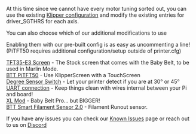 ﻿At this time since we cannot have every motor tuning sorted out, you can use the existing [Klipper configuration](../../../../Software/Firmware/klipper) and modify the existing entries for driver_SGTHRS for each axis. 

You can also choose which of our additional modifications to use

Enabling them with our pre-built config is as easy as uncommenting a line! (PiTFT50 requires additional configuration/setup outside of printer.cfg)

[TFT35-E3 Screen](../../mods/TFT35-E3.md) - The Stock screen that comes with the Baby Belt, to be used in Marlin Mode.  
[BTT PiTFT50](../../mods/TFT50.md) - Use KlipperScreen with a TouchScreen  
[Degree Sensor Switch](../../mods/degree_sensor_switch.md) - Let your printer detect if you are at 30° or 45°  
[UART connection](../../mods/uart_connection.md) - Keep things clean with wires internal between your Pi and board!  
[XL Mod](../../mods/baby_belt_pro_XL.md) - Baby Belt Pro... but BIGGER!  
[BTT Smart Filament Sensor 2.0](../../mods/BTT_SFS_2.md) - Filament Runout sensor.  


If you have any issues you can check our [Known Issues](../../../Known_Issues.md) page or reach out to us on [Discord](https://discord.gg/nVmeNJJSH2)